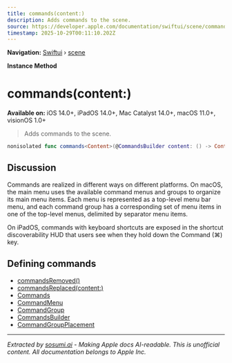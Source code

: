```yaml
---
title: commands(content:)
description: Adds commands to the scene.
source: https://developer.apple.com/documentation/swiftui/scene/commands(content:)
timestamp: 2025-10-29T00:11:10.202Z
---
```


**Navigation:** [Swiftui](/documentation/swiftui) › [scene](/documentation/swiftui/scene)

**Instance Method**

# commands(content:)

**Available on:** iOS 14.0+, iPadOS 14.0+, Mac Catalyst 14.0+, macOS 11.0+, visionOS 1.0+

> Adds commands to the scene.

```swift
nonisolated func commands<Content>(@CommandsBuilder content: () -> Content) -> some Scene where Content : Commands
```

## Discussion

Commands are realized in different ways on different platforms. On macOS, the main menu uses the available command menus and groups to organize its main menu items. Each menu is represented as a top-level menu bar menu, and each command group has a corresponding set of menu items in one of the top-level menus, delimited by separator menu items.

On iPadOS, commands with keyboard shortcuts are exposed in the shortcut discoverability HUD that users see when they hold down the Command (⌘) key.

## Defining commands

- [commandsRemoved()](/documentation/swiftui/scene/commandsremoved())
- [commandsReplaced(content:)](/documentation/swiftui/scene/commandsreplaced(content:))
- [Commands](/documentation/swiftui/commands)
- [CommandMenu](/documentation/swiftui/commandmenu)
- [CommandGroup](/documentation/swiftui/commandgroup)
- [CommandsBuilder](/documentation/swiftui/commandsbuilder)
- [CommandGroupPlacement](/documentation/swiftui/commandgroupplacement)

---

*Extracted by [sosumi.ai](https://sosumi.ai) - Making Apple docs AI-readable.*
*This is unofficial content. All documentation belongs to Apple Inc.*
